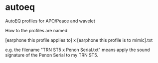 # autoeq
AutoEQ profiles for APO/Peace and wavelet

How to the profiles are named

[earphone this profile applies to] x [earphone this profile is to mimic].txt

e.g. the filename  "TRN ST5 x Penon Serial.txt" means apply the sound signature of the Penon Serial to my TRN ST5.